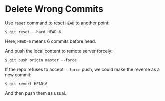 # Delete Wrong Commits

Use `reset` command to reset `HEAD` to another point:

  ```console
$ git reset --hard HEAD~6
  ```

Here, `HEAD~6` means 6 commits before head.

And push the local content to remote server forcely:

  ```console
$ git push origin master --force
  ```

If the repo refuses to accept `--force` push, we could make the reverse as a new commit:

  ```console
$ git revert HEAD~6
  ```

And then push them as usual.
